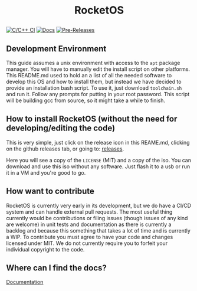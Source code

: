 # <p align="center"> RocketOS </p>

[![C/C++ CI](https://github.com/OperatingSystemRocket/RocketOS/actions/workflows/ci-cd.yml/badge.svg)](https://github.com/OperatingSystemRocket/RocketOS/actions/workflows/ci-cd.yml)
[![Docs](https://readthedocs.org/projects/rocketos/badge/?version=latest)](https://rocketos.readthedocs.io/en/latest/?badge=latest)
[![Pre-Releases](https://img.shields.io/github/release-date-pre/OperatingSystemRocket/RocketOS)](https://github.com/OperatingSystemRocket/RocketOS/releases)


## Development Environment

This guide assumes a unix environment with access to the `apt` package manager.
You will have to manually edit the install script on other platforms.
This README.md used to hold an a list of all the needed software to develop this OS and how to install them,
but instead we have decided to provide an installation bash script. To use it, just download `toolchain.sh` and run it.
Follow any prompts for putting in your root password. This script will be building gcc from source, so it might take a while to finish. 


## How to install RocketOS (without the need for developing/editing the code)

This is very simple, just click on the release icon in this REAME.md, clicking on the github releases tab, or going to:
<a href="https://github.com/OperatingSystemRocket/RocketOS/releases">releases</a>.

Here you will see a copy of the `LICENSE` (MIT) and a copy of the iso.
You can download and use this iso without any software. Just flash it to a usb or run it in a VM and you're good to go.


## How want to contribute

RocketOS is currently very early in its development, but we do have a CI/CD system and can handle external pull requests.
The most useful thing currently would be contributions or filing issues (though issues of any kind are welcome)
in unit tests and documentation as there is currently a backlog
and because this something that takes a lot of time and is currently a WIP.
To contribute you must agree to have your code and changes licensed under MIT.
We do not currently require you to forfeit your individual copyright to the code.


## Where can I find the docs?

<a href="https://rocketos.readthedocs.io/en/latest/">Documentation</a>
